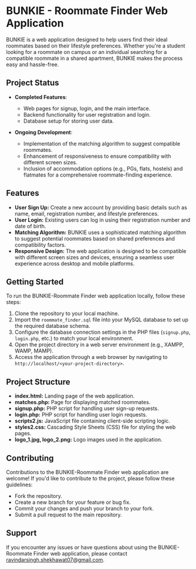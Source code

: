# BUNKIE - Roommate Finder Web Application

BUNKIE is a web application designed to help users find their ideal roommates based on their lifestyle preferences. Whether you're a student looking for a roommate on campus or an individual searching for a compatible roommate in a shared apartment, BUNKIE makes the process easy and hassle-free.

## Project Status

- **Completed Features**:
    - Web pages for signup, login, and the main interface.
    - Backend functionality for user registration and login.
    - Database setup for storing user data.
        
- **Ongoing Development**:
    - Implementation of the matching algorithm to suggest compatible roommates.
    - Enhancement of responsiveness to ensure compatibility with different screen sizes.
    - Inclusion of accommodation options (e.g., PGs, flats, hostels) and flatmates for a comprehensive roommate-finding experience.

## Features

- **User Sign Up:** Create a new account by providing basic details such as name, email, registration number, and lifestyle preferences.
- **User Login:** Existing users can log in using their registration number and date of birth.
- **Matching Algorithm:** BUNKIE uses a sophisticated matching algorithm to suggest potential roommates based on shared preferences and compatibility factors.
- **Responsive Design:** The web application is designed to be compatible with different screen sizes and devices, ensuring a seamless user experience across desktop and mobile platforms.

## Getting Started

To run the BUNKIE-Roommate Finder web application locally, follow these steps:

1. Clone the repository to your local machine.
2. Import the `roommate_finder.sql` file into your MySQL database to set up the required database schema.
3. Configure the database connection settings in the PHP files (`signup.php`, `login.php`, etc.) to match your local environment.
4. Open the project directory in a web server environment (e.g., XAMPP, WAMP, MAMP).
5. Access the application through a web browser by navigating to `http://localhost/<your-project-directory>`.

## Project Structure

- **index.html:** Landing page of the web application.
- **matches.php:** Page for displaying matched roommates.
- **signup.php:** PHP script for handling user sign-up requests.
- **login.php:** PHP script for handling user login requests.
- **scripts2.js:** JavaScript file containing client-side scripting logic.
- **styles2.css:** Cascading Style Sheets (CSS) file for styling the web pages.
- **logo_1.jpg, logo_2.png:** Logo images used in the application.

## Contributing

Contributions to the BUNKIE-Roommate Finder web application are welcome! If you'd like to contribute to the project, please follow these guidelines:

- Fork the repository.
- Create a new branch for your feature or bug fix.
- Commit your changes and push your branch to your fork.
- Submit a pull request to the main repository.



## Support

If you encounter any issues or have questions about using the BUNKIE-Roommate Finder web application, please contact [ravindarsingh.shekhawat07@gmail.com](mailto:ravindarsingh.shekhawat07@gmail.com).
